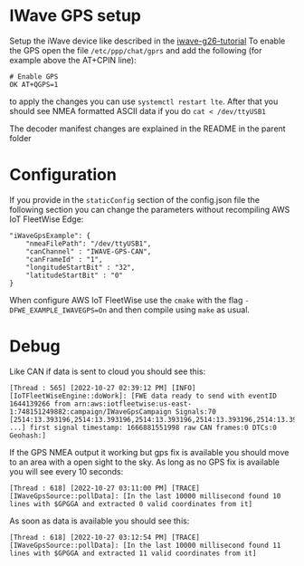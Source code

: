 IWave GPS setup
===============
Setup the iWave device like described in the [iwave-g26-tutorial](../../../../../docs/iwave-g26-tutorial/iwave-g26-tutorial.md)
To enable the GPS open the file `/etc/ppp/chat/gprs` and add the following (for example above the AT+CPIN line):
```
# Enable GPS
OK AT+QGPS=1
```
to apply the changes you can use `systemctl restart lte`.
After that you should see NMEA formatted ASCII data if you do `cat < /dev/ttyUSB1`

The decoder manifest changes are explained in the README in the parent folder

# Configuration
If you provide in the `staticConfig` section of the config.json file the following section you can change the parameters without recompiling AWS IoT FleetWise Edge:
```
"iWaveGpsExample": {
    "nmeaFilePath": "/dev/ttyUSB1",
    "canChannel" : "IWAVE-GPS-CAN",
    "canFrameId" : "1",
    "longitudeStartBit" : "32",
    "latitudeStartBit" : "0"
}
```
When configure AWS IoT FleetWise use the `cmake` with the flag `-DFWE_EXAMPLE_IWAVEGPS=On` and then compile using `make` as usual.
# Debug
Like CAN if data is sent to cloud you should see this:
```
[Thread : 565] [2022-10-27 02:39:12 PM] [INFO] [IoTFleetWiseEngine::doWork]: [FWE data ready to send with eventID 1644139266 from arn:aws:iotfleetwise:us-east-1:748151249882:campaign/IWaveGpsCampaign Signals:70 [2514:13.393196,2514:13.393196,2514:13.393196,2514:13.393196,2514:13.393196,2514:13.393196, ...] first signal timestamp: 1666881551998 raw CAN frames:0 DTCs:0 Geohash:] 
```
If the GPS NMEA output it working but gps fix is available you should move to an area with a open sight to the sky. As long as no GPS fix is available you will see every 10 seconds:
```
[Thread : 618] [2022-10-27 03:11:00 PM] [TRACE] [IWaveGpsSource::pollData]: [In the last 10000 millisecond found 10 lines with $GPGGA and extracted 0 valid coordinates from it] 
```
As soon as data is available you should see this:
```
[Thread : 618] [2022-10-27 03:12:54 PM] [TRACE] [IWaveGpsSource::pollData]: [In the last 10000 millisecond found 11 lines with $GPGGA and extracted 11 valid coordinates from it] 
```